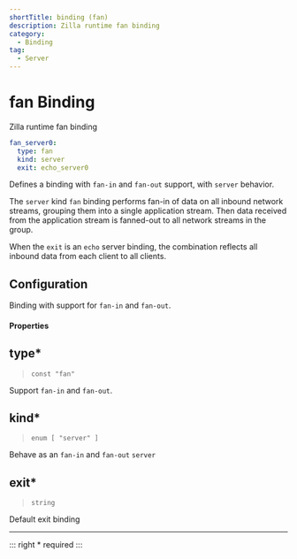 ```yaml
---
shortTitle: binding (fan)
description: Zilla runtime fan binding
category:
  - Binding
tag:
  - Server
---
```


# fan Binding

Zilla runtime fan binding

```yaml {2}
fan_server0:
  type: fan
  kind: server
  exit: echo_server0
```

Defines a binding with `fan-in` and `fan-out`  support, with `server` behavior.

The `server` kind `fan` binding performs fan-in of data on all inbound network streams, grouping them into a single application stream. Then data received from the application stream is fanned-out to all network streams in the group.

When the `exit` is an `echo` server binding, the combination reflects all inbound data from each client to all clients.

## Configuration

Binding with support for `fan-in` and `fan-out`.

#### Properties

## type\*

> `const "fan"`

 Support `fan-in` and `fan-out`.

## kind\*

> `enum [ "server" ]`

 Behave as an `fan-in` and `fan-out` `server`

## exit\*

> `string`

 Default exit binding

---

::: right
\* required
:::
